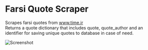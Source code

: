 # Farsi Quote Scraper

Scrapes farsi quotes from www.time.ir <br>
Returns a quote dictionary that includes quote, quote_author and an identifier for saving unique quotes to database in case of need.<br>


![Screenshot](https://user-images.githubusercontent.com/86075967/149921113-0f01c1cc-daac-4b76-9e71-ca206fed1b64.jpg)

